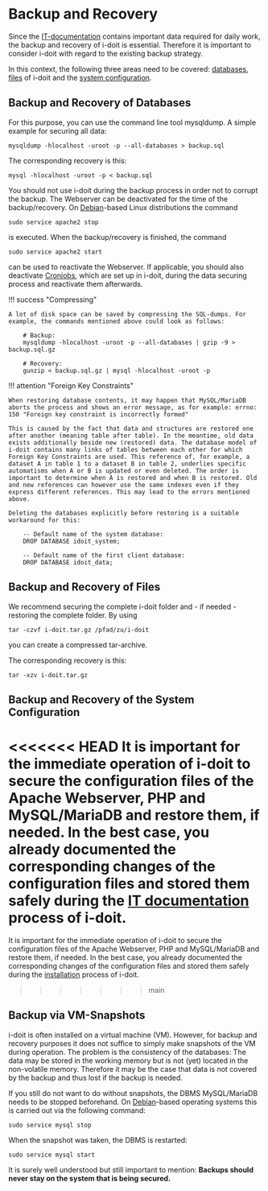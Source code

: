 # Backup and Recovery

Since the [IT-documentation](../../glossary.md) contains important data required for daily work, the backup and recovery of i-doit is essential. Therefore it is important to consider i-doit with regard to the existing backup strategy.

In this context, the following three areas need to be covered: [databases](./index.md), [files](./index.md) of i-doit and the [system configuration](./index.md).

Backup and Recovery of Databases
--------------------------------

For this purpose, you can use the command line tool mysqldump. A simple example for securing all data:

    mysqldump -hlocalhost -uroot -p --all-databases > backup.sql

The corresponding recovery is this:

    mysql -hlocalhost -uroot -p < backup.sql

You should not use i-doit during the backup process in order not to corrupt the backup. The Webserver can be deactivated for the time of the backup/recovery. On [Debian](../../installation/manual-installation/debian.md)\-based Linux distributions the command

    sudo service apache2 stop

is executed. When the backup/recovery is finished, the command  

    sudo service apache2 start

can be used to reactivate the Webserver. If applicable, you should also deactivate [Cronjobs](../../automation-and-integration/cli/index.md), which are set up in i-doit, during the data securing process and reactivate them afterwards.

!!! success "Compressing"

    A lot of disk space can be saved by compressing the SQL-dumps. For example, the commands mentioned above could look as follows:

        # Backup:
        mysqldump -hlocalhost -uroot -p --all-databases | gzip -9 > backup.sql.gz

        # Recovery:
        gunzip < backup.sql.gz | mysql -hlocalhost -uroot -p

!!! attention "Foreign Key Constraints"

    When restoring database contents, it may happen that MySQL/MariaDB aborts the process and shows an error message, as for example: errno: 150 "Foreign key constraint is incorrectly formed"

    This is caused by the fact that data and structures are restored one after another (meaning table after table). In the meantime, old data exists additionally beside new (restored) data. The database model of i-doit contains many links of tables between each other for which Foreign Key Constraints are used. This reference of, for example, a dataset A in table 1 to a dataset B in table 2, underlies specific automatisms when A or B is updated or even deleted. The order is important to determine when A is restored and when B is restored. Old and new references can however use the same indexes even if they express different references. This may lead to the errors mentioned above.

    Deleting the databases explicitly before restoring is a suitable workaround for this:

        -- Default name of the system database:
        DROP DATABASE idoit_system;

        -- Default name of the first client database:
        DROP DATABASE idoit_data;

Backup and Recovery of Files
----------------------------

We recommend securing the complete i-doit folder and - if needed - restoring the complete folder. By using

    tar -czvf i-doit.tar.gz /pfad/zu/i-doit

you can create a compressed tar-archive.

The corresponding recovery is this:

    tar -xzv i-doit.tar.gz

Backup and Recovery of the System Configuration
-----------------------------------------------

<<<<<<< HEAD
It is important for the immediate operation of i-doit to secure the configuration files of the Apache Webserver, PHP and MySQL/MariaDB and restore them, if needed. In the best case, you already documented the corresponding changes of the configuration files and stored them safely during the [IT documentation](../glossary.md) process of i-doit.
=======
It is important for the immediate operation of i-doit to secure the configuration files of the Apache Webserver, PHP and MySQL/MariaDB and restore them, if needed. In the best case, you already documented the corresponding changes of the configuration files and stored them safely during the [installation](../../installation/index.md) process of i-doit.
>>>>>>> main

Backup via VM-Snapshots
-----------------------

i-doit is often installed on a virtual machine (VM). However, for backup and recovery purposes it does not suffice to simply make snapshots of the VM during operation. The problem is the consistency of the databases: The data may be stored in the working memory but is not (yet) located in the non-volatile memory. Therefore it may be the case that data is not covered by the backup and thus lost if the backup is needed.

If you still do not want to do without snapshots, the DBMS MySQL/MariaDB needs to be stopped beforehand. On [Debian](../../installation/manual-installation/debian.md)\-based operating systems this is carried out via the following command:

    sudo service mysql stop

When the snapshot was taken, the DBMS is restarted:

    sudo service mysql start

It is surely well understood but still important to mention: **Backups should never stay on the system that is being secured.**